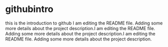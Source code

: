 # githubintro
this is the introduction to github
I am editing the README file. Adding some more details about the project description.I am editing the README file. Adding some more details about the project description.I am editing the README file. Adding some more details about the project description.
